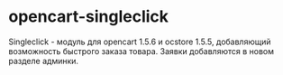 # opencart-singleclick
Singleclick - модуль для opencart 1.5.6 и ocstore 1.5.5, добавляющий возможность быстрого заказа товара. Заявки добавляются в новом разделе админки.
